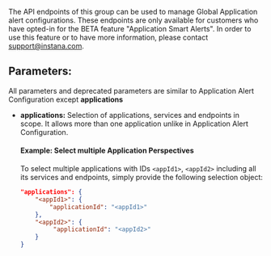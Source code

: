 The API endpoints of this group can be used to manage Global Application alert configurations. These endpoints are only available for customers who have opted-in for the BETA feature "Application Smart Alerts".
In order to use this feature or to have more information, please contact <support@instana.com>.

## Parameters:

All parameters and deprecated parameters are similar to Application Alert Configuration except **applications**

- **applications:** Selection of applications, services and endpoints in scope. It allows more than one application unlike in Application Alert Configuration.

  #### Example: Select multiple Application Perspectives

  To select multiple applications with IDs `<appId1>`, `<appId2>` including all its services and endpoints, simply provide the following selection object:

  ```json
  "applications": {
      "<appId1>": {
          "applicationId": "<appId1>"
      },
      "<appId2>": {
           "applicationId": "<appId2>"
      }
  }
  ```
